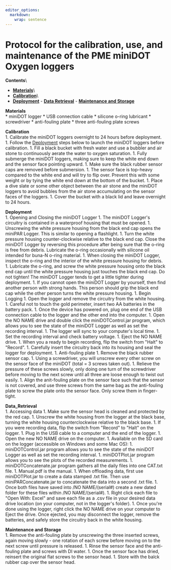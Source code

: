 ```yaml
---
editor_options: 
  markdown: 
    wrap: sentence
---
```


# Protocol for the calibration, use, and maintenance of the PME miniDOT Oxygen loggers

**Contents**\
- [**Materials**](#Materials)\
- [**Calibration**](#Calibration)\
- [**Deployment**](#Deployment) - [**Data Retrieval**](#Data_Retrieval) - [**Maintenance and Storage**](#Matinenance)

<a name="Materials"></a> **Materials**\
\* miniDOT logger \* USB connection cable \* silicone o-ring lubricant \* screwdriver \* anti-fouling plate \* three anti-fouling plate screws

<a name="Calibration"></a> **Calibration**\
1.
Calibrate the miniDOT loggers overnight to 24 hours before deployment.
1.
Follow the [Deployment](#Deployment) steps below to launch the miniDOT loggers before calibration.
1.
Fill a black bucket with fresh water and use a bubbler and air stone to continuously aerate the water to oxygen saturation.
1.
Fully submerge the miniDOT loggers, making sure to keep the white end down and the sensor face pointing upward.
1.
Make sure the black rubber sensor caps are removed before submersion.
1.
The sensor face is top-heavy compared to the white end and will try to flip over.
Prevent this with some weight or by tying the white end down at the bottom of the bucket.
1.
Place a dive slate or some other object between the air stone and the miniDOT loggers to avoid bubbles from the air stone accumulating on the sensor faces of the loggers.
1.
Cover the bucket with a black lid and leave overnight to 24 hours.

<a name="Deployment"></a> **Deployment**\
1.
Opening and Closing the miniDOT Logger 1.
The miniDOT Logger's circuitry is contained in a waterproof housing that must be opened.
1.
Unscrewing the white pressure housing from the black end cap opens the miniPAR Logger.
This is similar to opening a flashlight.
1.
Turn the white pressure housing counter-clockwise relative to the black end cap.
Close the miniDOT Logger by reversing this procedure after being sure that the o-ring is free from debris.
Lubricate the o-ring occasionally with silicone oil intended for buna-N o-ring material.
1.
When closing the miniDOT Logger, inspect the o-ring and the interior of the white pressure housing for debris.
1.
Lubricate the o-ring, and screw the white pressure housing onto the black end cap until the white pressure housing just touches the black end cap.
Do not tighten!
The miniDOT Logger tends to get a little tighter during deployment.
1.
If you cannot open the miniDOT Logger by yourself, then find another person with strong hands.
This person should grip the black end cap while the other person turns the white pressure housing.
1.
Begin Logging 1.
Open the logger and remove the circuitry from the white housing.
1.
Careful not to touch the gold perimeter, insert two AA batteries in the battery pack.
1.
Once the device has powered on, plug one end of the USB connection cable to the logger and the other end into the computer.
1.
Open the NO NAME drive and double click the miniDOTControl.jar program, which allows you to see the state of the miniDOT Logger as well as set the recording interval.
1.
The logger will sync to your computer's local time.
1.
Set the recording interval and check battery voltage.
1.
Eject the NO NAME drive.
1.
When you a ready to begin recording, flip the switch from "Halt" to "Record".
1.
Carefully insert the circuitry back into its housing and seal the logger for deployment.
1.
Anti-fouling plate 1.
Remove the black rubber sensor cap.
1.
Using a screwdriver, you will unscrew every other screw on the sensor face of the miniDOT (total = 3 screws taken out).
1.
Relieve the pressure of these screws slowly, only doing one turn of the screwdriver before moving to the next screw until all three are loose enough to twist out easily.
1.
Align the anit-fouling plate on the sensor face such that the sensor is not covered, and use three screws from the same bag as the anti-fouling plate to screw the plate onto the sensor face.
Only screw them in finger-tight.

<a name="Data_Retrieval"></a> **Data_Retrieval**\
1.
Accessing data 1.
Make sure the sensor head is cleaned and protected by the red cap.
1.
Unscrew the white housing from the logger at the black base, turning the white housing counterclockwise relative to the black base.
1.
If you were recording data, flip the switch from "Record" to "Halt" on the logger.
1.
Plug in the USB cable to a computer and the end of the logger.
1.
Open the new NO NAME drive on the computer.
1.
Available on the SD card on the logger (accessible on Windows and some Mac OS): 1.
miniDOTControl.jar program allows you to see the state of the miniDOT Logger as well as set the recording interval.
1.
miniDOTPlot.jar program allows you to see the plots of the recorded measurements.
1.
miniDOTConcatenate.jar program gathers all the daily files into one CAT.txt file.
1.
Manual.pdf is the manual.
1.
When offloading data, first use miniDOTPlot.jar to create a data stamped .txt file.
Then use miniPARConcatenate.jar to concatenate the data into a second .txt file.
1.
Once both files have saved into /NO NAME/(serial#) create a new dated folder for these files within /NO NAME/(serial#).
1.
Right click each file to "Open With: Excel" and save each file as a .csv file in your desired data drive location (on your computer, not in the logger's folder).
1.
Once you're done using the logger, right click the NO NAME drive on your computer to Eject the drive.
Once ejected, you may disconnect the logger, remove the batteries, and safely store the circuitry back in the white housing.

<a name="Maintenance"></a> **Maintenance and Storage**\
1.
Remove the anti-fouling plate by unscrewing the three inserted screws, again moving slowly - one rotation of each screw before moving on to the next screw until pressure is released.
1.
Rinse the sensor face and the anti-fouling plate and screws with DI water.
1.
Once the sensor face has dried, reinsert the original flat screws to the sensor head.
1.
Store with the balck rubber cap over the sensor head.
